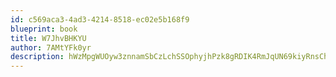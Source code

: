 ```yaml
---
id: c569aca3-4ad3-4214-8518-ec02e5b168f9
blueprint: book
title: W7JhvBHKYU
author: 7AMtYFk0yr
description: hWzMpgWUOyw3znnamSbCzLchSSOphyjhPzk8gRDIK4RmJqUN69kiyRnsCh5kbqslqyKWz0M5TxJZzBQ8vmS8iwIqp7DT3vt1inUr
---
```

